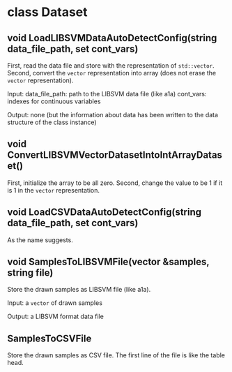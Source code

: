 # class Dataset

## void LoadLIBSVMDataAutoDetectConfig(string data_file_path, set<int> cont_vars)
First, read the data file and store with the representation of `std::vector`.
Second, convert the `vector` representation into array (does not erase the `vector` representation).

Input: data_file_path: path to the LIBSVM data file (like a1a)
       cont_vars: indexes for continuous variables

Output: none (but the information about data has been written to the data structure of the class instance)


## void ConvertLIBSVMVectorDatasetIntoIntArrayDataset()
First, initialize the array to be all zero. Second, change the value
to be 1 if it is 1 in the `vector` representation.

## void LoadCSVDataAutoDetectConfig(string data_file_path, set<int> cont_vars)
As the name suggests.

## void SamplesToLIBSVMFile(vector<DiscreteConfig> &samples, string file)
Store the drawn samples as LIBSVM file (like a1a).

Input: a `vector` of drawn samples

Output: a LIBSVM format data file

## SamplesToCSVFile
Store the drawn samples as CSV file. The first line of the file is like the table head.